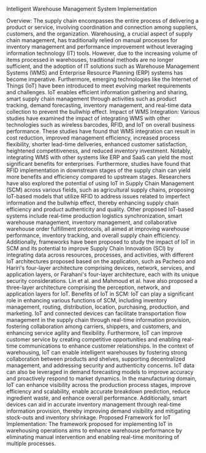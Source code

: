 Intelligent Warehouse Management System Implementation

Overview: The supply chain encompasses the entire process of delivering a product or service, involving coordination and connection among suppliers, customers, and the organization. Warehousing, a crucial aspect of supply chain management, has traditionally relied on manual processes for inventory management and performance improvement without leveraging information technology (IT) tools. However, due to the increasing volume of items processed in warehouses, traditional methods are no longer sufficient, 
and the adoption of IT solutions such as Warehouse Management Systems (WMS) and Enterprise Resource Planning (ERP) systems has become imperative. Furthermore, emerging technologies like the Internet of Things (IoT) have been introduced to meet evolving market requirements and challenges. IoT enables efficient information gathering and sharing, smart supply chain management through activities such as product tracking, demand forecasting, inventory management, and real-time data collection to prevent the bullwhip effect.
Impact of WMS Integration: Various studies have examined the impact of integrating WMS with other technologies such as wireless barcodes, RFID, and IoT on overall business performance. These studies have found that WMS integration can result in cost reduction, improved management efficiency, increased process flexibility, shorter lead-time deliveries, enhanced customer satisfaction, heightened competitiveness, and reduced inventory investment. Notably, integrating WMS with other systems like ERP and SaaS can yield the 
most significant benefits for enterprises. Furthermore, studies have found that RFID implementation in downstream stages of the supply chain can yield more benefits and efficiency compared to upstream stages. Researchers have also explored the potential of using IoT in Supply Chain Management (SCM) across various fields, such as agricultural supply chains, proposing IoT-based models that utilize RFID to address issues related to imperfect information and the bullwhip effect, thereby enhancing supply chain efficiency 
and product authenticity and quality. Other proposed IoT-based systems include real-time production logistics synchronization, smart warehouse management, inventory management, and collaborative warehouse order fulfillment protocols, all aimed at improving warehouse performance, inventory tracking, and overall supply chain efficiency. Additionally, frameworks have been proposed to study the impact of IoT in SCM and its potential to improve Supply Chain Innovation (SCI) by integrating data across resources, processes, 
and activities, with different IoT architectures proposed based on the application, such as Pacheco and Hariri's four-layer architecture comprising devices, network, services, and application layers, or Farahani's four-layer architecture, each with its unique security considerations. Lin et al. and Mahmoud et al. have also proposed a three-layer architecture comprising the perception, network, and application layers for IoT.
Benefits of IoT in SCM: IoT can play a significant role in enhancing various functions of SCM, including inventory management, routing, distribution, location, purchasing, production, and marketing. IoT and connected devices can facilitate transportation flow management in the supply chain through real-time information provision, fostering collaboration among carriers, shippers, and customers, and enhancing service agility and flexibility. Furthermore, IoT can improve customer service by creating competitive opportunities 
and enabling real-time communications to enhance customer relationships. In the context of warehousing, IoT can enable intelligent warehouses by fostering strong collaboration between products and shelves, supporting decentralized management, and addressing security and authenticity concerns. IoT data can also be leveraged in demand forecasting models to improve accuracy and proactively respond to market dynamics. In the manufacturing domain, IoT can enhance visibility across the production process stages, improve efficiency 
and scalability, enable accurate breakdown prediction, reduce ingredient waste, and enhance overall performance. Additionally, smart devices can aid in accurate inventory management through real-time information provision, thereby improving demand visibility and mitigating stock-outs and inventory shrinkage.
Proposed Framework for IoT Implementation: The framework proposed for implementing IoT in warehousing operations aims to enhance warehouse performance by eliminating manual intervention and enabling real-time monitoring of multiple processes.
